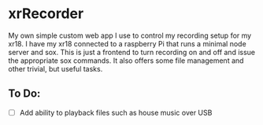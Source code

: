 # xrRecorder
My own simple custom web app I use to control my recording setup for my xr18. I have my xr18 connected to a raspberry Pi that runs a minimal node server and sox. This is just a frontend to turn recording on and off and issue the appropriate sox commands.
It also offers some file management and other trivial, but useful tasks.

## To Do:
- [ ] Add ability to playback files such as house music over USB
